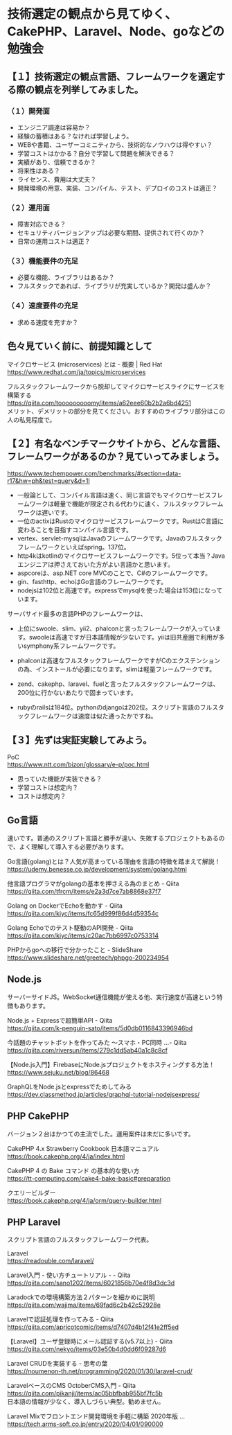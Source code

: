 # 技術選定の観点から見てゆく、CakePHP、Laravel、Node、goなどの勉強会

## 【１】技術選定の観点言語、フレームワークを選定する際の観点を列挙してみました。

### （１）開発面

* エンジニア調達は容易か？
* 経験の蓄積はある？なければ学習しよう。
* WEBや書籍、ユーザーコミニティから、技術的なノウハウは得やすい？
* 学習コストはかかる？自分で学習して問題を解決できる？
* 実績があり、信頼できるか？
* 将来性はある？
* ライセンス、費用は大丈夫？
* 開発環境の用意、実装、コンパイル、テスト、デプロイのコストは適正？

### （２）運用面

* 障害対応できる？
* セキュリティバージョンアップは必要な期間、提供されて行くのか？
* 日常の運用コストは適正？

### （３）機能要件の充足

* 必要な機能、ライブラリはあるか？
* フルスタックであれば、ライブラリが充実しているか？開発は盛んか？

### （４）速度要件の充足

* 求める速度を充すか？

## 色々見ていく前に、前提知識として

マイクロサービス (microservices) とは - 概要 | Red Hat<br>
https://www.redhat.com/ja/topics/microservices

フルスタックフレームワークから脱却してマイクロサービスライクにサービスを構築する<br>
https://qiita.com/tooooooooomy/items/a62eee60b2b2a6bd4251<br>
メリット、デメリットの部分を見てください。おすすめのライブラリ部分はこの人の私見程度で。

## 【２】有名なベンチマークサイトから、どんな言語、フレームワークがあるのか？見ていってみましょう。

https://www.techempower.com/benchmarks/#section=data-r17&hw=ph&test=query&d=1l

* 一般論として、コンパイル言語は速く、同じ言語でもマイクロサービスフレームワークは軽量で機能が限定される代わりに速く、フルスタックフレームワークは遅いです。
* 一位のactixはRustのマイクロサービスフレームワークです。RustはC言語に変わることを目指すコンパイル言語です。
* vertex、servlet-mysqlはJavaのフレームワークです。Javaのフルスタックフレームワークといえばspring。137位。
* http4kはkotlinのマイクロサービスフレームワークです。5位って本当？Javaエンジニアは押さえておいた方がよい言語かと思います。
* aspcoreは、asp.NET core MVCのことで、C#のフレームワークです。
* gin、fasthttp、echoはGo言語のフレームワークです。
* nodejsは102位と高速です。expressでmysqlを使った場合は153位になっています。

サーバサイド最多の言語PHPのフレームワークは、
* 上位にswoole、slim、yii2、phalconと言ったフレームワークが入っています。swooleは高速ですが日本語情報が少ないです。yiiは旧共産圏で利用が多いsymphony系フレームワークです。
* phalconは高速なフルスタックフレームワークですがCのエクステンションの為、インストールが必要になります。slimは軽量フレームワークです。
* zend、cakephp、laravel、fuelと言ったフルスタックフレームワークは、200位に行かないあたりで固まっています。

* rubyのrailsは184位。pythonのdjangoは202位。スクリプト言語のフルスタックフレームワークは速度は似た通ったかですね。

## 【３】先ずは実証実験してみよう。

PoC<br>
https://www.ntt.com/bizon/glossary/e-p/poc.html
* 思っていた機能が実装できる？
* 学習コストは想定内？
* コストは想定内？

## Go言語
速いです。普通のスクリプト言語と勝手が違い、失敗するプロジェクトもあるので、よく理解して導入する必要があります。

Go言語(golang)とは？人気が高まっている理由を言語の特徴を踏まえて解説！<br>
https://udemy.benesse.co.jp/development/system/golang.html

他言語プログラマがgolangの基本を押さえる為のまとめ - Qiita<br>
https://qiita.com/tfrcm/items/e2a3d7ce7ab8868e37f7

Golang on DockerでEchoを動かす - Qiita<br>
https://qiita.com/kiyc/items/fc65d999f86d4d59354c

Golang Echoでのテスト駆動のAPI開発 - Qiita<br>
https://qiita.com/kiyc/items/c20ac7bb6997c0753314

PHPからgoへの移行で分かったこと - SlideShare<br>
https://www.slideshare.net/greetech/phpgo-200234954

## Node.js
サーバーサイドJS。WebSocket通信機能が使える他、実行速度が高速という特徴もあります。


Node.js + Expressで超簡単API - Qiita<br>
https://qiita.com/k-penguin-sato/items/5d0db0116843396946bd

今話題のチャットボットを作ってみた ～スマホ・PC同時 ...- Qiita<br>
https://qiita.com/riversun/items/279c1dd5ab40a1c8c8cf

【Node.js入門】FirebaseにNode.jsプロジェクトをホスティングする方法！<br>
https://www.sejuku.net/blog/86468

GraphQLをNode.jsとexpressでためしてみる<br>
https://dev.classmethod.jp/articles/graphql-tutorial-nodejsexpress/


## PHP CakePHP
バージョン２台はかつての主流でした。運用案件は未だに多いです。

CakePHP 4.x Strawberry Cookbook 日本語マニュアル<br>
https://book.cakephp.org/4/ja/index.html

CakePHP 4 の Bake コマンド の基本的な使い方<br>
https://tt-computing.com/cake4-bake-basic#preparation

クエリービルダー<br>
https://book.cakephp.org/4/ja/orm/query-builder.html


## PHP Laravel
スクリプト言語のフルスタックフレームワーク代表。

Laravel<br>
https://readouble.com/laravel/

Laravel入門 - 使い方チュートリアル - - Qiita<br>
https://qiita.com/sano1202/items/6021856b70e4f8d3dc3d

Laradockでの環境構築方法２パターンを細かめに説明<br>
https://qiita.com/wajima/items/69fad6c2b42c52928e

Laravelで認証処理を作ってみる - Qiita<br>
https://qiita.com/apricotcomic/items/d7407d4b12f41e2ff5ed

【Laravel】ユーザ登録時にメール認証する(v5.7以上) - Qiita<br>
https://qiita.com/nekyo/items/03e50b4d0dd6f09287d6

Laravel CRUDを実装する - 思考の葉<br>
https://noumenon-th.net/programming/2020/01/30/laravel-crud/

LaravelベースのCMS OctoberCMS入門 - Qiita<br>
https://qiita.com/pikanji/items/ac05bbfbab955bf7fc5b<br>
日本語の情報が少なく、導入しづらい典型。勧めません。

Laravel Mixでフロントエンド開発環境を手軽に構築 2020年版 ...<br>
https://tech.arms-soft.co.jp/entry/2020/04/01/090000
